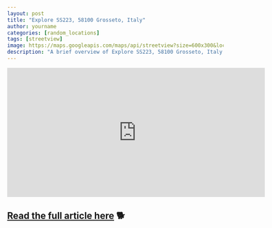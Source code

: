 ```yaml
---
layout: post
title: "Explore SS223, 58100 Grosseto, Italy"
author: yourname
categories: [random_locations]
tags: [streetview]
image: https://maps.googleapis.com/maps/api/streetview?size=600x300&location=42.8164427,11.1313249&key=AIzaSyCyMtwXYk9B13Tiqh4ikTwxEaMDv3H-ARw
description: "A brief overview of Explore SS223, 58100 Grosseto, Italy."
---
```


<iframe
    width="600"
    height="300"
    src="https://www.google.com/maps/embed/v1/streetview?key=AIzaSyCyMtwXYk9B13Tiqh4ikTwxEaMDv3H-ARw&location=42.8164427,11.1313249"
    frameborder="0"
    style="border:0"
    allowfullscreen>
</iframe>

## [Read the full article here](https://www.google.com/maps/@42.8164427,11.1313249,14z?hl=en) 🐕